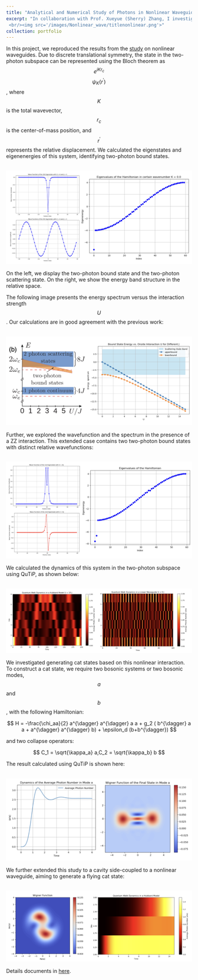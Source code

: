 ```yaml
---
title: "Analytical and Numerical Study of Photons in Nonlinear Waveguides"
excerpt: "In collaboration with Prof. Xueyue (Sherry) Zhang, I investigated nonlinear waveguides composed of nonlinear coupled cavity arrays. Inspired by previous work, I reproduced calculations of two-photon bound states. Further, I explored utilizing this nonlinear interaction to generate driven-dissipative cat states and investigated the formation of entangled cat states.
 <br/><img src='/images/Nonlinear_wave/titlenonlinear.png'>"
collection: portfolio
---
```

In this project, we reproduced the results from the [study](https://journals.aps.org/prl/abstract/10.1103/PhysRevLett.124.213601) on nonlinear waveguides. Due to discrete translational symmetry, the state in the two-photon subspace can be represented using the Bloch theorem as $$e^{i K r_c}$$ $$\psi_{K}(r^{\prime}) $$, where $$K$$ is the total wavevector, $$r_c$$ is the center-of-mass position, and $$r^{\prime}$$ represents the relative displacement. We calculated the eigenstates and eigenenergies of this system, identifying two-photon bound states.

<br/><img src='/images/Nonlinear_wave/wavefunction_inner.png'>

On the left, we display the two-photon bound state and the two-photon scattering state. On the right, we show the energy band structure in the relative space.

The following image presents the energy spectrum versus the interaction strength $$U$$. Our calculations are in good agreement with the previous work:

<br/><img src='/images/Nonlinear_wave/spectrum.png'>

Further, we explored the wavefunction and the spectrum in the presence of a ZZ interaction. This extended case contains two two-photon bound states with distinct relative wavefunctions:

<br/><img src='/images/Nonlinear_wave/ZZ_interaction.png'>

We calculated the dynamics of this system in the two-photon subspace using QuTiP, as shown below:

<br/><img src='/images/Nonlinear_wave/quantumwalk.png'>

We investigated generating cat states based on this nonlinear interaction. To construct a cat state, we require two bosonic systems or two bosonic modes, $$a$$ and $$b$$, with the following Hamiltonian:

$$
H = -\frac{\chi_aa}{2} a^{\dagger} a^{\dagger} a a + g_2 ( b^{\dagger} a a + a^{\dagger} a^{\dagger} b) + \epsilon_d (b+b^{\dagger})
$$

and two collapse operators:

$$
C_1 = \sqrt{\kappa_a} a,C_2 = \sqrt{\kappa_b} b
$$

The result calculated using QuTiP is shown here:

<br/><img src='/images/Nonlinear_wave/idealcat.png'>

We further extended this study to a cavity side-coupled to a nonlinear waveguide, aiming to generate a flying cat state:

<br/><img src='/images/Nonlinear_wave/flyingcat.png'>

Details documents in [here](/_Research/portfolio-2detail/2ph_bound_state/2ph_bound_state.md).








